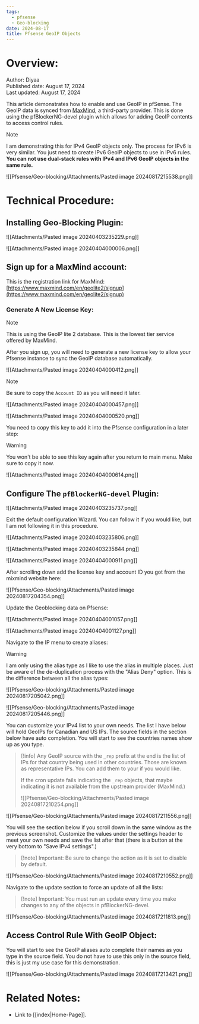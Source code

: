 ```yaml
---
tags:
  - pfsense
  - Geo-blocking
date: 2024-08-17
title: Pfsense GeoIP Objects
---
```


# Overview:

Author: Diyaa<br>
Published date: August 17, 2024<br>
Last updated: August 17, 2024<br>

This article demonstrates how to enable and use GeoIP in pfSense. The GeoIP data is synced from [MaxMind](https://www.maxmind.com/en/solutions/ip-geolocation-databases-api-services), a third-party provider. This is done using the pfBlockerNG-devel plugin which allows for adding GeoIP contents to access control rules. 

> [!note]
> I am demonstrating this for IPv4 GeoIP objects only. The process for IPv6 is very similar. You just need to create IPv6 GeoIP objects to use in IPv6 rules. **You can not use dual-stack rules with IPv4 and IPv6 GeoIP objects in the same rule.**

![[Pfsense/Geo-blocking/Attachments/Pasted image 20240817215538.png]]

# Technical Procedure:

## Installing Geo-Blocking Plugin: 

![[Attachments/Pasted image 20240403235229.png]]

![[Attachments/Pasted image 20240404000006.png]]

## Sign up for a MaxMind account:

This is the registration link for MaxMind: [https://www.maxmind.com/en/geolite2/signup](https://www.maxmind.com/en/geolite2/signup)

### Generate A New License Key:

> [!note]
> This is using the GeoIP lite 2 database. This is the lowest tier service offered by MaxMind.

After you sign up, you will need to generate a new license key to allow your Pfsense instance to sync the GeoIP database automatically.

![[Attachments/Pasted image 20240404000412.png]]

> [!note]
> Be sure to copy the `Account ID` as you will need it later.

![[Attachments/Pasted image 20240404000457.png]]

![[Attachments/Pasted image 20240404000520.png]]

You need to copy this key to add it into the Pfsense configuration in a later step:

> [!warning]
> You won't be able to see this key again after you return to main menu. Make sure to copy it now.

![[Attachments/Pasted image 20240404000614.png]]

## Configure The `pfBlockerNG-devel` Plugin:

![[Attachments/Pasted image 20240403235737.png]]

Exit the default configuration Wizard. You can follow it if you would like, but I am not following it in this procedure.

![[Attachments/Pasted image 20240403235806.png]]

![[Attachments/Pasted image 20240403235844.png]]

![[Attachments/Pasted image 20240404000911.png]]

After scrolling down add the license key and account ID you got from the mixmind website here:

![[Pfsense/Geo-blocking/Attachments/Pasted image 20240817204354.png]]

Update the Geoblocking data on Pfsense:

![[Attachments/Pasted image 20240404001057.png]]

![[Attachments/Pasted image 20240404001127.png]]

Navigate to the IP menu to create aliases:

> [!warning]
> I am only using the alias type as I like to use the alias in multiple places. Just be aware of the de-duplication process with the "Alias Deny" option.
> This is the difference between all the alias types:
> 
> ![[Pfsense/Geo-blocking/Attachments/Pasted image 20240817205042.png]]

![[Pfsense/Geo-blocking/Attachments/Pasted image 20240817205446.png]]

You can customize your IPv4 list to your own needs. The list I have below will hold GeoIPs for Canadian and US IPs. The source fields in the section below have auto completion. You will start to see the countries names show up as you type.

> [!info]
> Any GeoIP source with the `_rep` prefix at the end is the list of IPs for that country being used in other countries. Those are known as representative IPs. You can add them to your if you would like.
> 
> If the cron update fails indicating the `_rep` objects, that maybe indicating it is not available from the upstream provider (MaxMind.)
> 
> ![[Pfsense/Geo-blocking/Attachments/Pasted image 20240817210254.png]]

![[Pfsense/Geo-blocking/Attachments/Pasted image 20240817211556.png]]

You will see the section below if you scroll down in the same window as the previous screenshot. Customize the values under the settings header to meet your own needs and save the list after that (there is a button at the very bottom to "Save IPv4 settings".)

> [!note] Important:
> Be sure to change the action as it is set to disable by default.

![[Pfsense/Geo-blocking/Attachments/Pasted image 20240817210552.png]]

Navigate to the update section to force an update of all the lists:

> [!note] Important:
> You must run an update every time you make changes to any of the objects in pfBlockerNG-devel.

![[Pfsense/Geo-blocking/Attachments/Pasted image 20240817211813.png]]

## Access Control Rule With GeoIP Object:

You will start to see the GeoIP aliases auto complete their names as you type in the source field. You do not have to use this only in the source field, this is just my use case for this demonstration.

![[Pfsense/Geo-blocking/Attachments/Pasted image 20240817213421.png]]

# Related Notes:

- Link to [[index|Home-Page]].